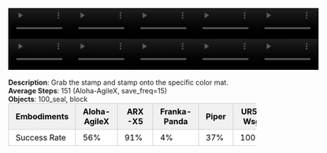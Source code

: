 <!DOCTYPE html>
<html lang="en">
<body>
    <div style="display: flex;">
        <video src="./task_video_clean/stamp_seal/aloha-agilex_head.mp4" controls loop muted autoplay style="width: 25%;"></video>
        <video src="./task_video_clean/stamp_seal/franka-panda_head.mp4" controls loop muted autoplay style="width: 25%;"></video>
        <video src="./task_video_clean/stamp_seal/ARX-X5_head.mp4" controls loop muted autoplay style="width: 25%;"></video>
        <video src="./task_video_clean/stamp_seal/piper_head.mp4" controls loop muted autoplay style="width: 25%;"></video>
        <video src="./task_video_clean/stamp_seal/ur5-wsg_head.mp4" controls loop muted autoplay style="width: 25%;"></video>
    </div>
    <div style="display: flex;">
        <video src="./task_video_clean/stamp_seal/aloha-agilex_world.mp4" controls loop muted autoplay style="width: 25%;"></video>
        <video src="./task_video_clean/stamp_seal/franka-panda_world.mp4" controls loop muted autoplay style="width: 25%;"></video>
        <video src="./task_video_clean/stamp_seal/ARX-X5_world.mp4" controls loop muted autoplay style="width: 25%;"></video>
        <video src="./task_video_clean/stamp_seal/piper_world.mp4" controls loop muted autoplay style="width: 25%;"></video>
        <video src="./task_video_clean/stamp_seal/ur5-wsg_world.mp4" controls loop muted autoplay style="width: 25%;"></video>
    </div>
    <br><b>Description</b>: Grab the stamp and stamp onto the specific color mat.<br>
    <b>Average Steps</b>: 151 (Aloha-AgileX, save_freq=15)<br>
    <b>Objects</b>: 100_seal, block<br>
    <table style="margin:0 auto;border-collapse:collapse;width:auto;min-width:180px;background-color:white;">
        <thead>
            <tr style="background:#f0f0f0;">
                <th style="border:1px solid #ccc;padding:6px 14px;color:black;">Embodiments</th>
                <th style="border:1px solid #ccc;padding:6px 14px;color:black;">Aloha-AgileX</th>
                <th style="border:1px solid #ccc;padding:6px 14px;color:black;">ARX-X5</th>
                <th style="border:1px solid #ccc;padding:6px 14px;color:black;">Franka-Panda</th>
                <th style="border:1px solid #ccc;padding:6px 14px;color:black;">Piper</th>
                <th style="border:1px solid #ccc;padding:6px 14px;color:black;">UR5-Wsg</th>
            </tr>
        </thead>
        <tbody>
            <tr style="background:white;">
                <td style="border:1px solid #ccc;padding:6px 14px;color:black;">Success Rate</td>
                <td style="border:1px solid #ccc;padding:6px 14px;color:black;">56%</td>
                <td style="border:1px solid #ccc;padding:6px 14px;color:black;">91%</td>
                <td style="border:1px solid #ccc;padding:6px 14px;color:black;">4%</td>
                <td style="border:1px solid #ccc;padding:6px 14px;color:black;">37%</td>
                <td style="border:1px solid #ccc;padding:6px 14px;color:black;">100%</td>
            </tr>
        </tbody>
    </table>
</body>
</html>
